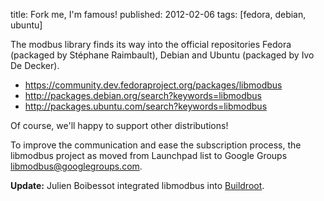 title: Fork me, I'm famous!
published: 2012-02-06
tags: [fedora, debian, ubuntu]

The modbus library finds its way into the official repositories Fedora
(packaged by Stéphane Raimbault), Debian and Ubuntu (packaged by Ivo De
Decker).

- <https://community.dev.fedoraproject.org/packages/libmodbus>
- <http://packages.debian.org/search?keywords=libmodbus>
- <http://packages.ubuntu.com/search?keywords=libmodbus>

Of course, we'll happy to support other distributions!

To improve the communication and ease the subscription process, the libmodbus
project as moved from Launchpad list to Google Groups
<libmodbus@googlegroups.com>.

**Update:** Julien Boibessot integrated libmodbus into
[Buildroot](http://buildroot.uclibc.org/).
